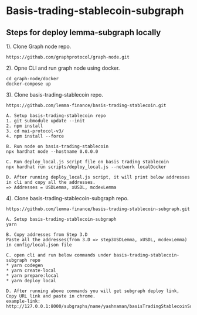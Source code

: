 # Basis-trading-stablecoin-subgraph

## Steps for deploy lemma-subgraph locally

1). Clone Graph node repo.

    https://github.com/graphprotocol/graph-node.git

2). Opne CLI and run graph node using docker.

    cd graph-node/docker
    docker-compose up
    
3). Clone basis-trading-stablecoin repo.

    https://github.com/lemma-finance/basis-trading-stablecoin.git

    A. Setup basis-trading-stablecoin repo
    1. git submodule update --init
    2. npm install
    3. cd mai-protocol-v3/
    4. npm install --force

    B. Run node on basis-trading-stablecoin
    npx hardhat node --hostname 0.0.0.0

    C. Run deploy_local.js script file on basis trading stablecoin
    npx hardhat run scripts/deploy_local.js --network localDocker

    D. After running deploy_local.js script, it will print below addresses in cli and copy all the addresses.
    => Addresses = USDLemma, xUSDL, mcdexLemma
    
4). Clone basis-trading-stablecoin-subgraph repo.

    https://github.com/lemma-finance/basis-trading-stablecoin-subgraph.git
    
    A. Setup basis-trading-stablecoin-subgraph
    yarn

    B. Copy addresses from Step 3.D 
    Paste all the addresses(from 3.D => step3USDLemma, xUSDL, mcdexLemma) in config/local.json file

    C. open cli and run below commands under basis-trading-stablecoin-subgraph repo
    * yarn codegen
    * yarn create-local
    * yarn prepare:local
    * yarn deploy local

    D. After running above commands you will get subgraph deploy link, Copy URL link and paste in chrome.
    example-link:  http://127.0.0.1:8000/subgraphs/name/yashnaman/basisTradingStablecoinSubgraph/graphql

    
